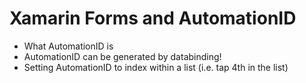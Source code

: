 # Xamarin Forms and AutomationID

* What AutomationID is
* AutomationID can be generated by databinding!
* Setting AutomationID to index within a list (i.e. tap 4th in the list)
